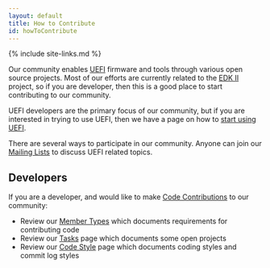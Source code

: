 ```yaml
---
layout: default
title: How to Contribute
id: howToContribute
---
```

{% include site-links.md %}

Our community enables [UEFI](https://github.com/tianocore/tianocore.github.io/wiki/UEFI) firmware and tools through various open source projects. Most of our efforts are currently related to the [EDK II]({{baseurl}}/edk2/) project, so if you are developer, then this is a good place to start contributing to our community.

UEFI developers are the primary focus of our community, but if you are interested in trying to use UEFI, then we have a page on how to [start using UEFI](https://github.com/tianocore/tianocore.github.io/wiki/Start-using-UEFI).
	
There are several ways to participate in our community. Anyone can join our [Mailing Lists](https://github.com/tianocore/tianocore.github.io/wiki/Mailing-Lists) to discuss UEFI related topics.
	
## Developers
If you are a developer, and would like to make [Code Contributions](https://github.com/tianocore/tianocore.github.io/wiki/Code-Contributions) to our community:
* Review our [Member Types](https://github.com/tianocore/tianocore.github.io/wiki/Member-Types) which documents requirements for contributing code
* Review our [Tasks](https://github.com/tianocore/tianocore.github.io/wiki/Tasks) page which documents some open projects
* Review our [Code Style](https://github.com/tianocore/tianocore.github.io/wiki/Code-Style) page which documents coding styles and commit log styles
